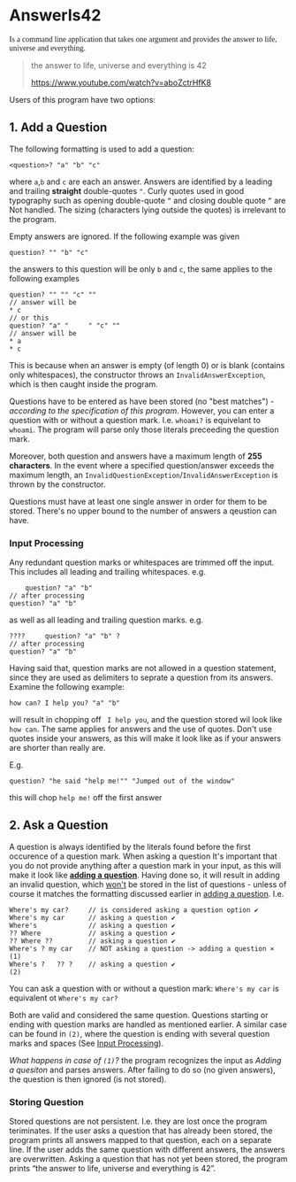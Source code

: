 # AnswerIs42

<font face="chalkboard">Is a command line application that takes one argument and provides the answer to life, universe and everything.</font>

> the answer to life, universe and everything is 42
>
> https://www.youtube.com/watch?v=aboZctrHfK8

Users of this program have two options:

## 1. Add a Question

The following formatting is used to add a question:

```
<question>? "a" "b" "c"
```

where `a`,`b` and `c` are each an answer.
Answers are identified by a leading and trailing **straight** double-quotes `"`. Curly quotes used in good typography such as opening double-quote `“` and closing double quote  `”`  are Not handled. The sizing (characters lying outside the quotes) is irrelevant to the program. 

Empty answers are ignored. If the following example was given

```
question? "" "b" "c"
```

the answers to this question will be only `b` and `c`, the same applies to the following examples

```
question? "" "" "c" ""
// answer will be
* c
// or this 
question? "a" "     " "c" ""
// answer will be 
* a
* c
```

This is because when an answer is empty (of length 0) or is blank (contains only whitespaces), the constructor throws an `InvalidAnswerException`, which is then caught inside the program. 

Questions have to be entered as have been stored (no "best matches") - *according to the specification of this program*. However, you can enter a question with or without a question mark. I.e. `whoami?` is equivelant to `whoami`. The program will parse only those literals preceeding the question mark.

Moreover, both question and answers have a maximum length of **255 characters**. In the event where a specified question/answer exceeds the maximum length, an `InvalidQuestionException`/`InvalidAnswerException` is thrown by the constructor.

Questions must have at least one single answer in order for them to be stored. There's no upper bound to the number of answers a qeustion can have. 

### Input Processing

Any redundant question marks or whitespaces are trimmed off the input. This includes all leading and trailing whitespaces. e.g.

```
    question? "a" "b"     
// after processing
question? "a" "b"
```

as well as all leading and trailing question marks. e.g.

```
????     question? "a" "b" ?
// after processing
question? "a" "b"
```

Having said that, question marks are not allowed in a question statement, since they are used as delimiters to seprate a question from its answers. Examine the following example:

```
how can? I help you? "a" "b"
```

will result in chopping off ` I help you`, and the question stored wil look like `how can`. The same applies for answers and the use of quotes. Don't use quotes inside your answers, as this will make it look like as if your answers are shorter than really are.

E.g.

```
question? "he said "help me!"" "Jumped out of the window"
```

this will chop  `help me!` off the first answer

## 2. Ask a Question

A question is always identified by the literals found before the first occurence of a question mark. When asking a 
question It's important that you do not provide anything after a question mark in your input, as this will make it 
look like  **[adding a question](#1-add-a-question)**. Having done so, it will result in adding an invalid question, 
which <u>won't</u> be stored in the list of questions - unless of course it matches the formatting discussed earlier 
in [adding a question](#1-add-a-question). I.e.

```
Where's my car?     // is considered asking a question option ✔
Where's my car      // asking a question ✔
Where's             // asking a question ✔
?? Where            // asking a question ✔
?? Where ??         // asking a question ✔
Where's ? my car    // NOT asking a question -> adding a question ×   (1)
Where's ?   ?? ?    // asking a question ✔                            (2)
```

You can ask a question with or without a question mark: `Where's my car` is equivalent ot `Where's my car?`

Both are valid and considered the same question. Questions starting or ending with question marks are handled as mentioned earlier. A similar case can be found in `(2)`, where the question is ending with several question marks and spaces (See [Input Processing](#input-processing)).

*What happens in case of `(1)`?* the program recognizes the input as *Adding a quesiton* and parses answers. After failing to do so (no given answers), the question is then ignored (is not stored).

### Storing Question

Stored questions are not persistent. I.e. they are lost once the program teriminates. If the user asks a question that has already been stored, the program prints all answers mapped to that question, each on a separate line. If the user adds the same question with different answers, the answers are overwritten. Asking a question that has not yet been stored, the program prints “the answer to life, universe and everything is 42”.

